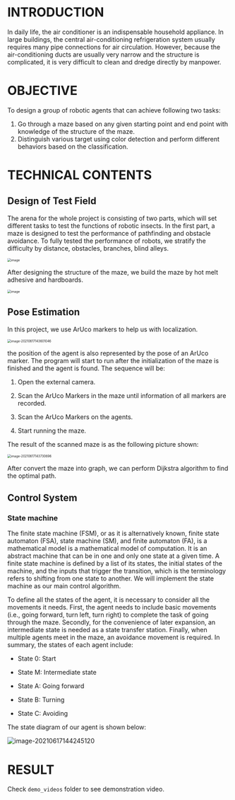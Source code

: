 # INTRODUCTION
In daily life, the air conditioner is an indispensable household appliance. In large buildings, the central air-conditioning refrigeration system usually requires many pipe connections for air circulation. However, because the air-conditioning ducts are usually very narrow and the structure is complicated, it is very difficult to clean and dredge directly by manpower.

# OBJECTIVE
To design a group of robotic agents that can achieve following two tasks:
1.	Go through a maze based on any given starting point and end point with knowledge of the structure of the maze.
2.	Distinguish various target using color detection and perform different behaviors based on the classification.

# TECHNICAL CONTENTS
## Design of Test Field
The arena for the whole project is consisting of two parts, which will set different tasks to test the functions of robotic insects. In the first part, a maze is designed to test the performance of pathfinding and obstacle avoidance. To fully tested the performance of robots, we stratify the difficulty by distance, obstacles, branches, blind alleys.

<img src="/Users/euron/Documents/Notes/notes.assets/122343511-5ab88780-cf78-11eb-8a4a-d80cf819b52a.png" alt="image" style="zoom:50%;" />

After designing the structure of the maze, we build the maze by hot melt adhesive and hardboards.

<img src="/Users/euron/Documents/Notes/notes.assets/122343619-7a4fb000-cf78-11eb-81d4-039b66615bdd.png" alt="image" style="zoom:50%;" />

## Pose Estimation
In this project, we use ArUco markers to help us with localization.

<img src="/Users/euron/Documents/Notes/notes.assets/image-20210617143601046.png" alt="image-20210617143601046" style="zoom:50%;" />

the position of the agent is also represented by the pose of an ArUco marker. The program will start to run after the initialization of the maze is finished and the agent is found. The sequence will be:

1. Open the external camera.

2. Scan the ArUco Markers in the maze until information of all markers are recorded.

3. Scan the ArUco Markers on the agents.

4. Start running the maze.

The result of the scanned maze is as the following picture shown:

<img src="/Users/euron/Documents/Notes/notes.assets/image-20210617143730696.png" alt="image-20210617143730696" style="zoom:50%;" />

After convert the maze into graph, we can perform Dijkstra algorithm to find the optimal path.

## Control System

### State machine

The finite state machine (FSM), or as it is alternatively known, finite state automaton (FSA), state machine (SM), and finite automaton (FA), is a mathematical model is a mathematical model of computation. It is an abstract machine that can be in one and only one state at a given time. A finite state machine is defined by a list of its states, the initial states of the machine, and the inputs that trigger the transition, which is the terminology refers to shifting from one state to another. We will implement the state machine as our main control algorithm.



To define all the states of the agent, it is necessary to consider all the movements it needs. First, the agent needs to include basic movements (i.e., going forward, turn left, turn right) to complete the task of going through the maze. Secondly, for the convenience of later expansion, an intermediate state is needed as a state transfer station. Finally, when multiple agents meet in the maze, an avoidance movement is required. In summary, the states of each agent include:

- State 0: Start

- State M: Intermediate state

- State A: Going forward

- State B: Turning

- State C: Avoiding



The state diagram of our agent is shown below:

![image-20210617144245120](/Users/euron/Documents/Notes/notes.assets/image-20210617144245120.png)

# RESULT

Check `demo_videos` folder to see demonstration video.